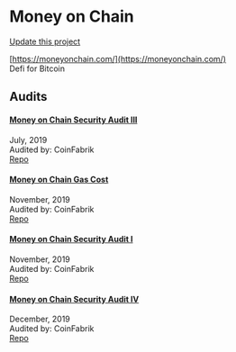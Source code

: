 
# Money on Chain

[Update this project](https://github.com/ConsenSys/blockchainSecurityDB/edit/master/projects/money-on-chain.json)
  
[https://moneyonchain.com/](https://moneyonchain.com/)<br>
Defi for Bitcoin


## Audits



#### [Money on Chain Security Audit III](https://blog.coinfabrik.com/money-on-chain-security-audit-iii/)

July, 2019<br>
Audited by: CoinFabrik<br>
[Repo](https://github.com/money-on-chain/main-RBTC-contract/tree/master/contracts)<br>
      


#### [Money on Chain Gas Cost](https://blog.coinfabrik.com/money-on-chain-gas-cost/)

November, 2019<br>
Audited by: CoinFabrik<br>
[Repo](https://github.com/money-on-chain/main-RBTC-contract/tree/master/contracts)<br>
      


#### [Money on Chain Security Audit I](https://blog.coinfabrik.com/money-on-chain-security-audit-i/)

November, 2019<br>
Audited by: CoinFabrik<br>
[Repo](https://github.com/money-on-chain/main-RBTC-contract/tree/master/contracts)<br>
      


#### [Money on Chain Security Audit IV](https://blog.coinfabrik.com/money-on-chain-security-audit-iv/)

December, 2019<br>
Audited by: CoinFabrik<br>
[Repo](https://github.com/money-on-chain/main-RBTC-contract/tree/master/contracts)<br>
      

  



